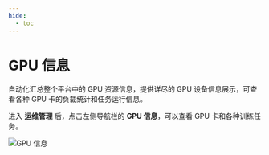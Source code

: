 ```yaml
---
hide:
  - toc
---
```


# GPU 信息

自动化汇总整个平台中的 GPU 资源信息，提供详尽的 GPU 设备信息展示，可查看各种 GPU 卡的负载统计和任务运行信息。

进入 **运维管理** 后，点击左侧导航栏的 **GPU 信息**，可以查看 GPU 卡和各种训练任务。

![GPU 信息](../images/resource.png)

